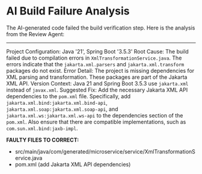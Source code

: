# AI Build Failure Analysis

The AI-generated code failed the build verification step. Here is the analysis from the Review Agent:

---

Project Configuration: Java '21', Spring Boot '3.5.3'
Root Cause: The build failed due to compilation errors in `XmlTransformationService.java`. The errors indicate that the `jakarta.xml.parsers` and `jakarta.xml.transform` packages do not exist.
Error Detail: The project is missing dependencies for XML parsing and transformation. These packages are part of the Jakarta XML API.
Version Context: Java 21 and Spring Boot 3.5.3 use `jakarta.xml` instead of `javax.xml`.
Suggested Fix: Add the necessary Jakarta XML API dependencies to the `pom.xml` file. Specifically, add `jakarta.xml.bind:jakarta.xml.bind-api`, `jakarta.xml.soap:jakarta.xml.soap-api`, and `jakarta.xml.ws:jakarta.xml.ws-api` to the dependencies section of the `pom.xml`. Also ensure that there are compatible implementations, such as `com.sun.xml.bind:jaxb-impl`.

**FAULTY FILES TO CORRECT:**
- src/main/java/com/generated/microservice/service/XmlTransformationService.java
- pom.xml (add Jakarta XML API dependencies)

